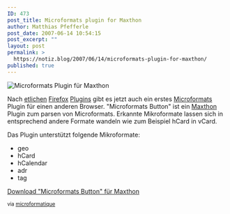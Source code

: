 ```yaml
---
ID: 473
post_title: Microformats plugin for Maxthon
author: Matthias Pfefferle
post_date: 2007-06-14 10:54:15
post_excerpt: ""
layout: post
permalink: >
  https://notiz.blog/2007/06/14/microformats-plugin-for-maxthon/
published: true
---
```

<img class="aligncenter" src='http://notiz.blog/wp-content/uploads/2007/06/micromaxthon.jpg' alt='Microformats Plugin für Maxthon' />

Nach <a href="https://addons.mozilla.org/de/firefox/addon/2240">etlichen</a> <a href="https://addons.mozilla.org/de/firefox/addon/4106">Firefox</a> <a href="http://blog.codeeg.com/tails-firefox-extension-03/">Plugins</a> gibt es jetzt auch ein erstes <a href="http://microformats.org">Microformats</a> Plugin für einen anderen Browser. "Microformats Button" ist ein <a href="http://www.maxthon.com/">Maxthon</a> Plugin zum parsen von Microformats. Erkannte Mikroformate lassen sich in entsprechend andere Formate wandeln wie zum Beispiel hCard in vCard.

Das Plugin unterstützt folgende Mikroformate:
<ul><li>geo</li>
<li>hCard</li>
<li>hCalendar</li>
<li>adr</li>
<li>tag</li></ul>

<p class="download"><a href="http://forum.maxthon.com/index.php?showtopic=65408">Download "Microformats Button" für Maxthon</a></p>

<small>via <a href="http://microformatique.com/?p=161">microformatique</a></small>